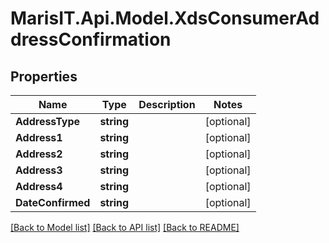 
# MarisIT.Api.Model.XdsConsumerAddressConfirmation

## Properties

Name | Type | Description | Notes
------------ | ------------- | ------------- | -------------
**AddressType** | **string** |  | [optional] 
**Address1** | **string** |  | [optional] 
**Address2** | **string** |  | [optional] 
**Address3** | **string** |  | [optional] 
**Address4** | **string** |  | [optional] 
**DateConfirmed** | **string** |  | [optional] 

[[Back to Model list]](../README.md#documentation-for-models)
[[Back to API list]](../README.md#documentation-for-api-endpoints)
[[Back to README]](../README.md)

